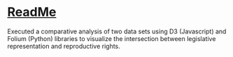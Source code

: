 # [ReadMe](maps.eshafy.com)
Executed a comparative analysis of two data sets using D3 (Javascript) and Folium (Python) libraries to visualize the intersection between legislative representation and reproductive rights.
